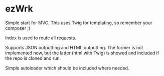 ezWrk
=====
Simple start for MVC.
This uses Twig for templating, so remember your composer ;)

Index is used to route all requests.

Supports JSON outputting and HTML outputting.
The former is not implemented now, but the latter (html with Twig) is showed and included if the repo is cloned and run.

Simple autoloader which should be included where needed.
